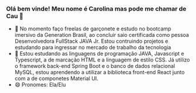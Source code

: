### Olá bem vinde! Meu nome é Carolina mas pode me chamar de Cau 👋


- 🔭 No momento faço freelas de garçonete e estudo no bootcamp imersivo da Generation Brasil, ao concluir saio certificada como pessoa Desenvolvedora FullStack JAVA Jr. Estou contruindo projetos e estudando para ingressar no mercado de trabalho da tecnologia
- 🌱 Estou estudando as linguagens de programação JAVA, Javascript e Typescript, a de marcação HTML e a linguagem de estilo CSS. Já utilizo o framework back-end Spring Boot e o banco de dados relacional MySQL, estou aprendendo a utilizar a biblioteca front-end React junto com a de componetes Material UI.
- 😄 Pronomes: Ela/Elu 
